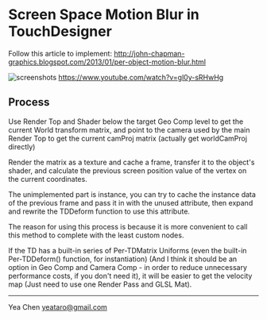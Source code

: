 # Screen Space Motion Blur in TouchDesigner

Follow this article to implement:
http://john-chapman-graphics.blogspot.com/2013/01/per-object-motion-blur.html

![screenshots](https://raw.githubusercontent.com/yeataro/TD_KIWI/master/TD-ScreenSpaceMotionBlur/screenshot.jpg)
https://www.youtube.com/watch?v=gl0y-sRHwHg

## Process
Use Render Top and Shader below the target Geo Comp level to get 
the current World transform matrix, and point to the camera used by
the main Render Top to get the current camProj matrix 
(actually get worldCamProj directly)

Render the matrix as a texture and cache a frame,
transfer it to the object's shader, and calculate the previous
screen position value of the vertex on the current coordinates.

The unimplemented part is instance, you can try to cache the instance
data of the previous frame and pass it in with the unused attribute,
then expand and rewrite the TDDeform function to use this attribute.


The reason for using this process is because it is more convenient to
call this method to complete with the least custom nodes.

If the TD has a built-in series of Per-TDMatrix Uniforms 
(even the built-in Per-TDDeform() function, for instantiation)
(And I think it should be an option in Geo Comp and Camera Comp - 
in order to reduce unnecessary performance costs, if you don't need it),
it will be easier to get the velocity map (Just need to use one Render Pass and GLSL Mat).

---
Yea Chen
yeataro@gmail.com
